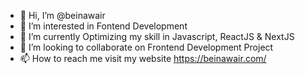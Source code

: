 - 👋 Hi, I’m @beinawair
- 👀 I’m interested in Fontend Development
- 🌱 I’m currently Optimizing my skill in Javascript, ReactJS & NextJS
- 💞️ I’m looking to collaborate on Frontend Development Project
- 📫 How to reach me visit my website https://beinawair.com/

<!---
beinawair/beinawair is a ✨ special ✨ repository because its `README.md` (this file) appears on your GitHub profile.
You can click the Preview link to take a look at your changes.
--->
